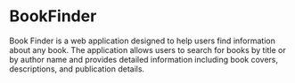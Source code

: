 # BookFinder

Book Finder is a web application designed to help users find information about any book. The application allows users to search for books by title or by author name and provides detailed information including book covers, descriptions, and publication details.
